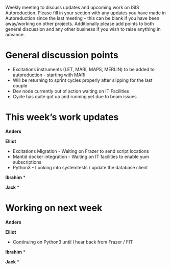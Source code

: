 Weekly meeting to discuss updates and upcoming work on ISIS Autoreduction.
Please fill in your section with any updates you have made in Autoreduction since the last meeting – this can be blank if you have been away/working on other projects. Additionally please add points to both general discussion and any other business if you wish to raise anything in advance. 

General discussion points
=========================
* Excitations instruments (LET, MARI, MAPS, MERLIN) to be added to autoreduction - starting with MARI
* Will be returning to sprint cycles properly after slipping for the last couple
* Dev node currently out of action waiting on IT Facilities
* Cycle has quite got up and running yet due to beam issues

This week’s work updates
========================

**Anders**

**Elliot**
* Excitations Migration - Waiting on Frazer to send script locations
* Mantid docker integration - Waiting on IT facilities to enable yum subscriptions
* Python3 - Looking into systemtests / update the database client

**Ibrahim**
*

**Jack**
* 

Working on next week
====================

**Anders**

**Elliot**
* Continuing on Python3 until I hear back from Frazer / FIT

**Ibrahim**
*

**Jack**
* 
